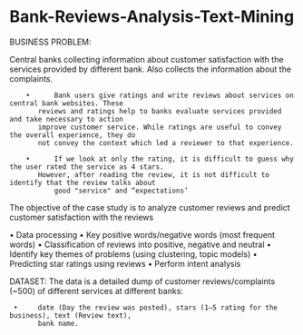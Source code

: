 # Bank-Reviews-Analysis-Text-Mining


BUSINESS PROBLEM:

Central banks collecting information about customer satisfaction with the services provided by
different bank. Also collects the information about the complaints.

		•      Bank users give ratings and write reviews about services on central bank websites. These
           reviews and ratings help to banks evaluate services provided and take necessary to action
           improve customer service. While ratings are useful to convey the overall experience, they do
           not convey the context which led a reviewer to that experience.

		•      If we look at only the rating, it is difficult to guess why the user rated the service as 4 stars.
           However, after reading the review, it is not difficult to identify that the review talks about
		       good "service" and “expectations’

The objective of the case study is to analyze customer reviews and predict customer satisfaction
with the reviews

• Data processing
• Key positive words/negative words (most frequent words)
• Classification of reviews into positive, negative and neutral
• Identify key themes of problems (using clustering, topic models)
• Predicting star ratings using reviews
• Perform intent analysis


DATASET: The data is a detailed dump of customer reviews/complaints (~500) of different services
at different banks:

     •     date (Day the review was posted), stars (1–5 rating for the business), text (Review text),
           bank name.
